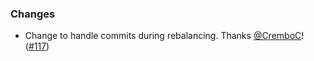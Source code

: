 ### Changes

- Change to handle commits during rebalancing. Thanks [@CremboC](https://github.com/CremboC)! ([#117][#117])

[#117]: https://github.com/ovotech/fs2-kafka/pull/117
